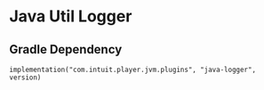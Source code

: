 # Java Util Logger

## Gradle Dependency

`implementation("com.intuit.player.jvm.plugins", "java-logger", version)`
